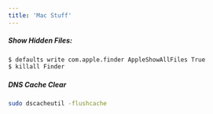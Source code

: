 ```yaml
---
title: 'Mac Stuff'
---
```


##### Show Hidden Files:

```sh
$ defaults write com.apple.finder AppleShowAllFiles True
$ killall Finder
```

##### DNS Cache Clear

```sh
sudo dscacheutil -flushcache
```
